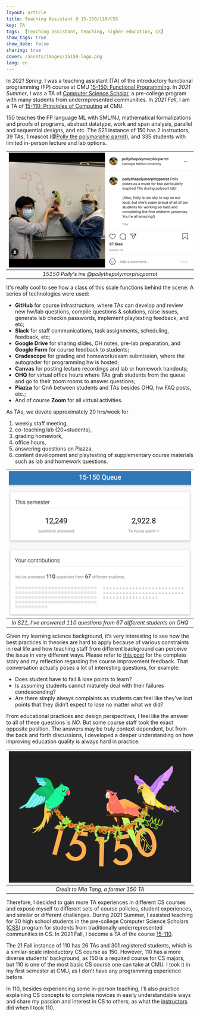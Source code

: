 ```yaml
---
layout: article
title: Teaching Assistant @ 15-150/110/CSS
key: TA
tags:  [teaching assistant, teaching, higher education, CS]
show_tags: true
show_date: false
sharing: true
cover: /assets/images/15150-logo.png
lang: en
---
```


In *2021 Spring*, I was a teaching assistant (TA) of the introductory functional programming (FP) course at CMU [15-150: Functional Programming][15150]. In *2021 Summer*, I was a TA of [Computer Science Scholar][CSS], a pre-college program with many students from underrepresented communities. In *2021 Fall*, I am a TA of [15-110: Principles of Computing][15110] at CMU.
 
<!--more-->

150 teaches the FP language ML with SML/NJ, mathematical formalizations and proofs of programs, abstract datatype, work and span analysis, parallel and sequential designs, and etc. The S21 instance of 150 has 2 instructors, 39 TAs, 1 mascot (@[Polly the polymorphic parrot][polly]), and 335 students with limited in-person lecture and lab options. 

|![](/assets/images/15150-ins.png)|
|:--:| 
| *15150 Polly's ins @pollythepolymorphicparrot* |

It's really cool to see how a class of this scale functions behind the scene. A series of technologies were used: 
- **GitHub** for course infrastructure, where TAs can develop and review new hw/lab questions, compile questions & solutions, raise issues, generate lab checkin passwords, implement playtesting feedback, and etc;
- **Slack** for staff communications, task assignments, scheduling, feedback, etc;
- **Google Drive** for sharing slides, OH notes, pre-lab preparation, and **Google Form** for course feedback to students;
- **Gradescope** for grading and homework/exam submission, where the autograder for programming hw is hosted;
- **Canvas** for posting lecture recordings and lab or homework handouts;
- **OHQ** for virtual office hours where TAs grab students from the queue and go to their zoom rooms to answer questions;
- **Piazza** for QnA between students and TAs besides OHQ, hw FAQ posts, etc.;
- And of course **Zoom** for all virtual activities.
  
As TAs, we devote approximately 20 hrs/week for 
1. weekly staff meeting,
2. co-teaching lab (20+students),
3. grading homework,
4. office hours,
5. answering questions on Piazza,
6. content development and playtesting of supplementary course materials such as lab and homework questions.

|![](/assets/images/15150-ohq.png)|
|:--:| 
| *In S21, I’ve answered 110 questions from 67 different students on OHQ* |

Given my learning science background, it’s very interesting to see how the best practices in theories are hard to apply because of various constraints in real life and how teaching staff from different background can perceive the issue in very different ways. Please refer to [this post][post] for the complete story and my reflection regarding the course improvement feedback. That conversation actually poses a lot of interesting questions, for example: 
* Does student have to fail & lose points to learn? 
* Is assuming students cannot maturely deal with their failures condescending? 
* Are there simply always complaints as students can feel like they’ve lost points that they didn’t expect to lose no matter what we did? 
  
From educational practices and design perspectives, I feel like the answer to all of these questions is *NO*. But some course staff took the exact opposite position. The answers may be truly context dependent, but from the back and forth discussions, I developed a deeper understanding on how improving education quality is always hard in practice. 

|![](/assets/images/15150-parrot.png)|
|:--:| 
| *Credit to Mia Tang, a former 150 TA* |

Therefore, I decided to gain more TA experiences in different CS courses and expose myself to different sets of course policies, student experiences, and similar or different challenges. During 2021 Summer, I assisted teaching for 30 high school students in the pre-college Computer Science Scholars ([CSS]) program for students from traditionally underrepresented communities in CS. In 2021 Fall, I become a TA of the course [15-110][15110].

The 21 Fall instance of 110 has 26 TAs and 301 registered students, which is a similar-scale introductory CS course as 150. However, 110 has a more diverse students’ background, as 150 is a required course for CS majors, but 110 is one of the most basic CS course one can take at CMU. I took it in my first semester at CMU, as I don’t have any programming experience before. 

In 110, besides experiencing some in-person teaching, I’ll also practice explaining CS concepts to complete novices in easily understandable ways and share my passion and interest in CS to others, as what the [instructors] did when I took 110.

[15150]: http://www.cs.cmu.edu/~15150/
[15110]: https://www.cs.cmu.edu/~15110/
[polly]: https://www.instagram.com/pollythepolymorphicparrot/
[post]: https://qianouma.medium.com/ta-experience-reflection-a-conversation-about-course-improvement-suggestions-7045373cbfe9
[instructors]: /en_activity/6-cs-academy.html

[CSS]: https://www.cmu.edu/pre-college/academic-programs/computer-science-scholars.html